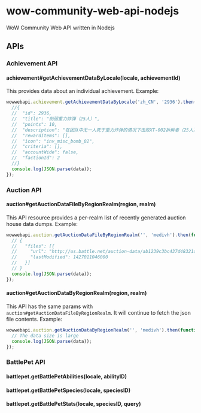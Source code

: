 wow-community-web-api-nodejs
============================

WoW Community Web API written in Nodejs

## APIs

### Achievement API

#### achievement#getAchievementDataByLocale(locale, achievementId)

This provides data about an individual achievement. Example:

```js
wowwebapi.achievement.getAchievementDataByLocale('zh_CN', '2936').then(function(data) {
  //{
  //  "id": 2936,
  //  "title": "削弱重力炸弹（25人）",
  //  "points": 10,
  //  "description": "在团队中无一人死于重力炸弹的情况下击败XT-002拆解者（25人）。",
  //  "rewardItems": [],
  //  "icon": "inv_misc_bomb_02",
  //  "criteria": [],
  //  "accountWide": false,
  //  "factionId": 2
  //}
  console.log(JSON.parse(data));
});
```

### Auction API

#### auction#getAuctionDataFileByRegionRealm(region, realm)

This API resource provides a per-realm list of recently generated auction house data dumps. Example:

```js
wowwebapi.auction.getAuctionDataFileByRegionRealm('', 'medivh').then(function(data) {
  // {
  //   "files": [{
  //     "url": "http://us.battle.net/auction-data/ab1239c3bc437d48321a64e6b5e5ab7f/auctions.json",
  //     "lastModified": 1427011046000
  //   }]
  // }
  console.log(JSON.parse(data));
});
```

#### auction#getAuctionDataByRegionRealm(region, realm)

This API has the same params with `auction#getAuctionDataFileByRegionRealm`. It will continue to 
fetch the json file contents. Example:

```js
wowwebapi.auction.getAuctionDataByRegionRealm('', 'medivh').then(function(data) {
  // The data size is large
  console.log(JSON.parse(data));
});
```

### BattlePet API

#### battlepet.getBattlePetAbilities(locale, abilityID)

#### battlepet.getBattlePetSpecies(locale, speciesID)

#### battlepet.getBattlePetStats(locale, speciesID, query)

